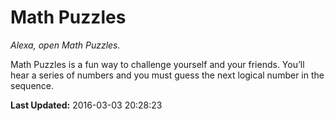 # Math Puzzles
*Alexa, open Math Puzzles.*

Math Puzzles is a fun way to challenge yourself and your friends. You’ll hear a series of numbers and you must guess the next logical number in the sequence.

**Last Updated:** 2016-03-03 20:28:23